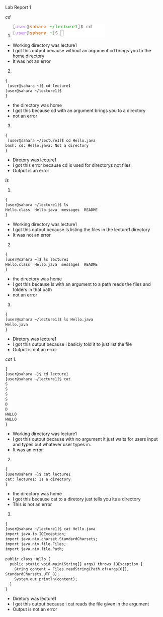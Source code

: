 Lab Report 1 


*cd*
1. ![Image](1.1.PNG)

   
- Working directory was lecture1
- I got this output because without an argument cd brings you to the home directory
- It was not an error

2.
```
{
 [user@sahara ~]$ cd lecture1
[user@sahara ~/lecture1]$
}
```
- the directory was home
- I got this because cd with an argument brings you to a directory
- not an error





3. 
```
{
 [user@sahara ~/lecture1]$ cd Hello.java
bash: cd: Hello.java: Not a directory
}
```

- Diretory was lecture1 
- I got this error because cd is used for directorys not files
- Output is an error


*ls*



1. 

```
{
[user@sahara ~/lecture1]$ ls
Hello.class  Hello.java  messages  README
}
```
   
- Working directory was lecture1
- I got this output because ls listing the files in the lecture1 directory
- It was not an error

2.
```
{
[user@sahara ~]$ ls lecture1
Hello.class  Hello.java  messages  README
}
```
- the directory was home
- I got this because ls with an argument to a path reads the files and folders in that path
- not an error





3. 
```
{
[user@sahara ~/lecture1]$ ls Hello.java
Hello.java
}
```

- Diretory was lecture1 
- I got this output because i basicly told it to just list the file
- Output is not an error

*cat*
1. 

```
{
[user@sahara ~]$ cd lecture1
[user@sahara ~/lecture1]$ cat
S
S
S
S
D
D
HWLLO
HWLLO
}
```
   
- Working directory was lecture1
- I got this output because with no argument it just waits for users input and types out whatever user types in.
- It was an error

2.
```
{
[user@sahara ~]$ cat lecture1
cat: lecture1: Is a directory
}
```
- the directory was home
- I got this because cat to a diretory just tells you its a directory
- This is not an error





3.   




```
{
[user@sahara ~/lecture1]$ cat Hello.java
import java.io.IOException;
import java.nio.charset.StandardCharsets;
import java.nio.file.Files;
import java.nio.file.Path;

public class Hello {
  public static void main(String[] args) throws IOException {
    String content = Files.readString(Path.of(args[0]), StandardCharsets.UTF_8);    
    System.out.println(content);
  }
}

```






- Diretory was lecture1 
- I got this output because i cat reads the file given in the argument
- Output is not an error
